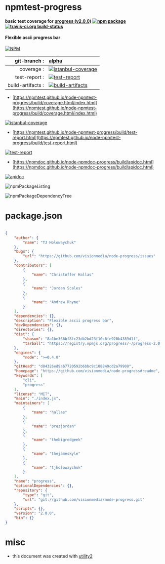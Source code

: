 # npmtest-progress

#### basic test coverage for  [progress (v2.0.0)](https://github.com/visionmedia/node-progress#readme)  [![npm package](https://img.shields.io/npm/v/npmtest-progress.svg?style=flat-square)](https://www.npmjs.org/package/npmtest-progress) [![travis-ci.org build-status](https://api.travis-ci.org/npmtest/node-npmtest-progress.svg)](https://travis-ci.org/npmtest/node-npmtest-progress)

#### Flexible ascii progress bar

[![NPM](https://nodei.co/npm/progress.png?downloads=true&downloadRank=true&stars=true)](https://www.npmjs.com/package/progress)

| git-branch : | [alpha](https://github.com/npmtest/node-npmtest-progress/tree/alpha)|
|--:|:--|
| coverage : | [![istanbul-coverage](https://npmtest.github.io/node-npmtest-progress/build/coverage.badge.svg)](https://npmtest.github.io/node-npmtest-progress/build/coverage.html/index.html)|
| test-report : | [![test-report](https://npmtest.github.io/node-npmtest-progress/build/test-report.badge.svg)](https://npmtest.github.io/node-npmtest-progress/build/test-report.html)|
| build-artifacts : | [![build-artifacts](https://npmtest.github.io/node-npmtest-progress/glyphicons_144_folder_open.png)](https://github.com/npmtest/node-npmtest-progress/tree/gh-pages/build)|

- [https://npmtest.github.io/node-npmtest-progress/build/coverage.html/index.html](https://npmtest.github.io/node-npmtest-progress/build/coverage.html/index.html)

[![istanbul-coverage](https://npmtest.github.io/node-npmtest-progress/build/screenCapture.buildCi.browser.%252Ftmp%252Fbuild%252Fcoverage.lib.html.png)](https://npmtest.github.io/node-npmtest-progress/build/coverage.html/index.html)

- [https://npmtest.github.io/node-npmtest-progress/build/test-report.html](https://npmtest.github.io/node-npmtest-progress/build/test-report.html)

[![test-report](https://npmtest.github.io/node-npmtest-progress/build/screenCapture.buildCi.browser.%252Ftmp%252Fbuild%252Ftest-report.html.png)](https://npmtest.github.io/node-npmtest-progress/build/test-report.html)

- [https://npmdoc.github.io/node-npmdoc-progress/build/apidoc.html](https://npmdoc.github.io/node-npmdoc-progress/build/apidoc.html)

[![apidoc](https://npmdoc.github.io/node-npmdoc-progress/build/screenCapture.buildCi.browser.%252Ftmp%252Fbuild%252Fapidoc.html.png)](https://npmdoc.github.io/node-npmdoc-progress/build/apidoc.html)

![npmPackageListing](https://npmtest.github.io/node-npmtest-progress/build/screenCapture.npmPackageListing.svg)

![npmPackageDependencyTree](https://npmtest.github.io/node-npmtest-progress/build/screenCapture.npmPackageDependencyTree.svg)



# package.json

```json

{
    "author": {
        "name": "TJ Holowaychuk"
    },
    "bugs": {
        "url": "https://github.com/visionmedia/node-progress/issues"
    },
    "contributors": [
        {
            "name": "Christoffer Hallas"
        },
        {
            "name": "Jordan Scales"
        },
        {
            "name": "Andrew Rhyne"
        }
    ],
    "dependencies": {},
    "description": "Flexible ascii progress bar",
    "devDependencies": {},
    "directories": {},
    "dist": {
        "shasum": "8a1be366bf8fc23db2bd23f10c6fe920b4389d1f",
        "tarball": "https://registry.npmjs.org/progress/-/progress-2.0.0.tgz"
    },
    "engines": {
        "node": ">=0.4.0"
    },
    "gitHead": "d84326ed9ab7720592b6bbc9c108849cd2a79908",
    "homepage": "https://github.com/visionmedia/node-progress#readme",
    "keywords": [
        "cli",
        "progress"
    ],
    "license": "MIT",
    "main": "./index.js",
    "maintainers": [
        {
            "name": "hallas"
        },
        {
            "name": "prezjordan"
        },
        {
            "name": "thebigredgeek"
        },
        {
            "name": "thejameskyle"
        },
        {
            "name": "tjholowaychuk"
        }
    ],
    "name": "progress",
    "optionalDependencies": {},
    "repository": {
        "type": "git",
        "url": "git://github.com/visionmedia/node-progress.git"
    },
    "scripts": {},
    "version": "2.0.0",
    "bin": {}
}
```



# misc
- this document was created with [utility2](https://github.com/kaizhu256/node-utility2)
